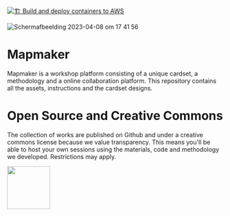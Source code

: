 [![🏗 Build and deploy containers to AWS](https://github.com/two-trick-pony-NL/mapmaker/actions/workflows/deploy.yml/badge.svg)](https://github.com/two-trick-pony-NL/mapmaker/actions/workflows/deploy.yml)

![Schermafbeelding 2023-04-08 om 17 41 56](https://user-images.githubusercontent.com/71013416/230730243-2166d24e-ae01-4985-bcf2-5f9cbefc396c.png)


# Mapmaker
Mapmaker is a workshop platform consisting of a unique cardset, a methodology and a online collaboration platform.
This repository contains all the assets, instructions and the cardset designs. 

# Open Source and Creative Commons
The collection of works are published on Github and under a creative commons license because we value transparency. This means you'll be able to host your own sessions using the materials, code and methodology we developed. Restrictions may apply. 

<img src="[https://github.com/favicon.ico](https://user-images.githubusercontent.com/71013416/230729888-010487e6-f7ea-4a55-9ae8-ea670e57e7a0.png)](https://user-images.githubusercontent.com/71013416/230729888-010487e6-f7ea-4a55-9ae8-ea670e57e7a0.png" width="100">

